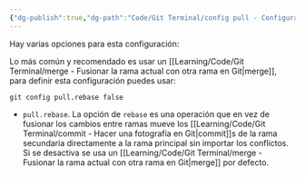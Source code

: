 ```yaml
---
{"dg-publish":true,"dg-path":"Code/Git Terminal/config pull - Configurar como se modificarán los ficheros al descargar cambios de un repo remoto en Git.md","permalink":"/code/git-terminal/config-pull-configurar-como-se-modificaran-los-ficheros-al-descargar-cambios-de-un-repo-remoto-en-git/","created":"2024-04-03T21:33","updated":"2024-04-03T21:33"}
---
```


Hay varias opciones para esta configuración:

Lo más común y recomendado es usar un [[Learning/Code/Git Terminal/merge - Fusionar la rama actual con otra rama en Git\|merge]], para definir esta configuración puedes usar:
```bh
git config pull.rebase false
```
- `pull.rebase`. La opción de `rebase` es una operación que en vez de fusionar los cambios entre ramas mueve los [[Learning/Code/Git Terminal/commit - Hacer una fotografía en Git\|commit]]s de la rama secundaria directamente a la rama principal sin importar los conflictos. Si se desactiva se usa un [[Learning/Code/Git Terminal/merge - Fusionar la rama actual con otra rama en Git\|merge]] por defecto.